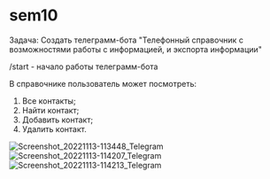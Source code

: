 # sem10

Задача: Создать телеграмм-бота "Телефонный справочник с возможностями работы с информацией, и экспорта информации"

/start - начало работы телеграмм-бота

В справочнике пользователь может посмотреть:
1. Все контакты;
2. Найти контакт;
3. Добавить контакт;
4. Удалить контакт.

![Screenshot_20221113-113448_Telegram](https://user-images.githubusercontent.com/110253758/201513496-0fe4cd53-ecfd-4b4a-afd1-6fbf0d67f15c.jpg)
![Screenshot_20221113-114207_Telegram](https://user-images.githubusercontent.com/110253758/201513508-8ebb9ffb-b691-4029-a88e-8b24e481782a.jpg)
![Screenshot_20221113-114213_Telegram](https://user-images.githubusercontent.com/110253758/201513519-acbc81ec-89ce-46a4-aa7c-9e280e038156.jpg)
